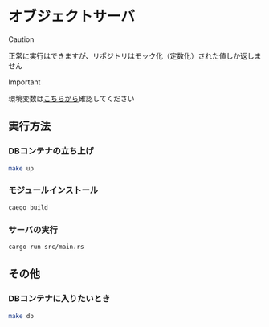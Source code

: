 # オブジェクトサーバ

> [!CAUTION]
> 正常に実行はできますが、リポジトリはモック化（定数化）された値しか返しません

> [!IMPORTANT]
> 環境変数は[こちらから](https://kjlb.esa.io/posts/5239)確認してください

## 実行方法
### DBコンテナの立ち上げ
```bash
make up
```
### モジュールインストール
```bash
caego build
```

### サーバの実行
```bash
cargo run src/main.rs
```

## その他
### DBコンテナに入りたいとき
```bash
make db
```
